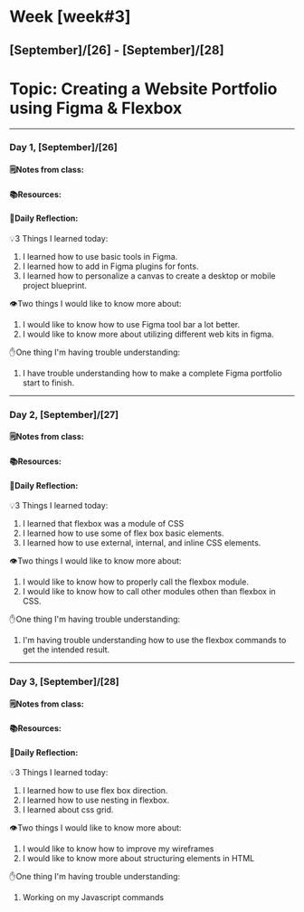 # Week [week#3]
## [September]/[26] - [September]/[28]

# Topic: Creating a Website Portfolio using Figma & Flexbox

___

### Day 1, [September]/[26]

#### 🗒️Notes from class:

#### 📚Resources:


#### 💭Daily Reflection:

💡3 Things I learned today:
1. I learned how to use basic tools in Figma.
2. I learned how to add in Figma plugins for fonts.
3. I learned how to personalize a canvas to create a desktop or mobile project blueprint.

👁️Two things I would like to know more about:
1. I would like to know how to use Figma tool bar a lot better.
2. I would like to know  more about utilizing different web kits in figma.

✋One thing I'm having trouble understanding:
1. I have trouble understanding how to make a complete Figma portfolio start to finish.


___

### Day 2, [September]/[27] 

#### 🗒️Notes from class:

#### 📚Resources:


#### 💭Daily Reflection:

💡3 Things I learned today:
1. I learned that flexbox was a module of CSS
2. I learned how to use some of flex box basic elements.
3. I learned how to use external, internal, and inline CSS elements.

👁️Two things I would like to know more about:
1. I would like to know how to properly call the flexbox module.
2. I would like to know how to call other modules othen than flexbox in CSS.

✋One thing I'm having trouble understanding:
1. I'm having trouble understanding how to use the flexbox commands to get the intended result.

___

### Day 3, [September]/[28]
#### 🗒️Notes from class:

#### 📚Resources:


#### 💭Daily Reflection:

💡3 Things I learned today:
1. I learned how to use flex box direction.
2. I learned how to use nesting in flexbox. 
3. I learned about css grid.

👁️Two things I would like to know more about:
1. I would like to know how to improve my wireframes
2. I would like to know more about structuring elements in HTML

✋One thing I'm having trouble understanding:
1. Working on my Javascript commands
 


